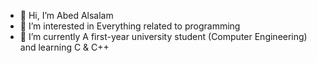 - 👋 Hi, I’m Abed Alsalam
- 👀 I’m interested in Everything related to programming
- 🌱 I’m currently A first-year university student (Computer Engineering) and learning C & C++
<!---
Abed99/Abed99 is a ✨ special ✨ repository because its `README.md` (this file) appears on your GitHub profile.
You can click the Preview link to take a look at your changes.
--->
